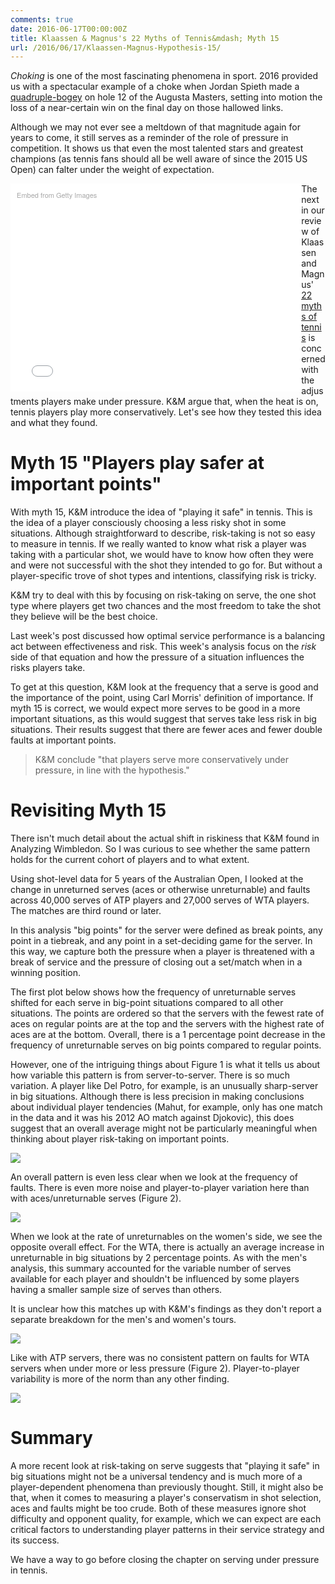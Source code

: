 ```yaml
---
comments: true
date: 2016-06-17T00:00:00Z
title: Klaassen & Magnus's 22 Myths of Tennis&mdash; Myth 15
url: /2016/06/17/Klaassen-Magnus-Hypothesis-15/
---
```


_Choking_ is one of the most fascinating phenomena in sport. 2016 provided us with a spectacular example of a choke when Jordan Spieth made a [quadruple-bogey](http://www.smh.com.au/sport/golf/us-masters-golf-2016-jordan-spieths-eye-fails-him-as-danny-willett-takes-the-green-jacket-20160411-go3dsn.html) on hole 12 of the Augusta Masters, setting into motion the loss of a near-certain win on the final day on those hallowed links. 

Although we may not ever see a meltdown of that magnitude again for years to come, it still serves as a reminder of the role of pressure in competition. It shows us that even the most talented stars and greatest champions (as tennis fans should all be well aware of since the 2015 US Open) can falter under the weight of expectation.

<div class="getty embed image" style="background-color:#fff;display:inline-block;font-family:'Helvetica Neue',Helvetica,Arial,sans-serif;color:#a7a7a7;font-size:11px;width:100%;max-width:445px;float:left;padding:2%;"><div style="padding:0;margin:0;text-align:left;"><a href="http://www.gettyimages.com/detail/469508008" target="_blank" style="color:#a7a7a7;text-decoration:none;font-weight:normal !important;border:none;display:inline-block;">Embed from Getty Images</a></div><div style="overflow:hidden;position:relative;height:0;padding:66.666667% 0 0 0;width:100%;"><iframe src="//embed.gettyimages.com/embed/469508008?et=_DxttAACQLlf0GOtLHMm1Q&viewMoreLink=on&sig=Q95xEewXIkE0FtqxP3E20P2AQRlzjsa32B9l2227eLE=&caption=true" width="445" height="297" scrolling="no" frameborder="0" style="display:inline-block;position:absolute;top:0;left:0;width:100%;height:100%;margin:0;"></iframe></div><p style="margin:0;"></p></div>

The next in our review of Klaassen and Magnus' [22 myths of tennis](https://global.oup.com/academic/product/analyzing-wimbledon-9780199355952?cc=us&lang=en&#) is concerned with the adjustments players make under pressure. K&M argue that, when the heat is on, tennis players play more conservatively. Let's see how they tested this idea and what they found. 


# Myth 15 "Players play safer at important points"

With myth 15, K&M introduce the idea of "playing it safe" in tennis. This is the idea of a player consciously choosing a less risky shot in some situations. Although straightforward to describe, risk-taking is not so easy to measure in tennis. If we really wanted to know what risk a player was taking with a particular shot, we would have to know how often they were and were not successful with the shot they intended to go for. But without a player-specific trove of shot types and intentions, classifying risk is tricky. 

K&M try to deal with this by focusing on risk-taking on serve, the one shot type where players get two chances and the most freedom to take the shot they believe will be the best choice. 

Last week's post discussed how optimal service performance is a balancing act between effectiveness and risk. This week's analysis focus on the _risk_ side of that equation and how the pressure of a situation influences the risks players take.

To get at this question, K&M look at the frequency that a serve is good and the importance of the point, using Carl Morris' definition of importance. If myth 15 is correct, we would expect more serves to be good in a more important situations, as this would suggest that serves take less risk in big situations. Their results suggest that there are fewer aces and fewer double faults at important points. 

> K&M conclude "that players serve more conservatively under pressure, in line with the hypothesis."


# Revisiting Myth 15

There isn't much detail about the actual shift in riskiness that K&M found in Analyzing Wimbledon. So I was curious to see whether the same pattern holds for the current cohort of players and to what extent. 

Using shot-level data for 5 years of the Australian Open, I looked at the change in unreturned serves (aces or otherwise unreturnable) and faults across 40,000 serves of ATP players and 27,000 serves of WTA players. The matches are third round or later.

In this analysis "big points" for the server were defined as break points, any point in a tiebreak, and any point in a set-deciding game for the server. In this way, we capture both the pressure when a player is threatened with a break of service and the pressure of closing out a set/match when in a winning position.

The first plot below shows how the frequency of unreturnable serves shifted for each serve in big-point situations compared to all other situations. The points are ordered so that the servers with the fewest rate of aces on regular points are at the top and the servers with the highest rate of aces are at the bottom. Overall, there is a 1 percentage point decrease in the frequency of unreturnable serves on big points compared to regular points. 

However, one of the intriguing things about Figure 1 is what it tells us about how variable this pattern is from server-to-server. There is so much variation. A player like Del Potro, for example, is an unusually sharp-server in big situations. Although there is less precision in making conclusions about individual player tendencies (Mahut, for example, only has one match in the data and it was his 2012 AO match against Djokovic), this does suggest that an overall average might not be particularly meaningful when thinking about player risk-taking on important points.

<img src="/assets/figure1_myth15.png" style = "margin-left:0%;" />

An overall pattern is even less clear when we look at the frequency of faults. There is even more noise and player-to-player variation here than with aces/unreturnable serves (Figure 2).

<img src="/assets/figure2_myth15.png" style = "margin-left:0%;" />

When we look at the rate of unreturnables on the women's side, we see the opposite overall effect. For the WTA, there is actually an average increase in unreturnable in big situations by 2 percentage points. As with the men's analysis, this summary accounted for the variable number of serves available for each player and shouldn't be influenced by some players having a smaller sample size of serves than others. 

It is unclear how this matches up with K&M's findings as they don't report a separate breakdown for the men's and women's tours.

<img src="/assets/figure3_myth15.png" style = "margin-left:0%;" />

Like with ATP servers, there was no consistent pattern on faults for WTA servers when under more or less pressure (Figure 2). Player-to-player variability is more of the norm than any other finding. 

<img src="/assets/figure4_myth15.png" style = "margin-left:0%;" />

# Summary

A more recent look at risk-taking on serve suggests that "playing it safe" in big situations might not be a universal tendency and is much more of a player-dependent phenomena than previously thought. Still, it might also be that, when it comes to measuring a player's conservatism in shot selection, aces and faults might be too crude. Both of these measures ignore shot difficulty and opponent quality, for example, which we can expect are each critical factors to understanding player patterns in their service strategy and its success. 

We have a way to go before closing the chapter on serving under pressure in tennis. 


